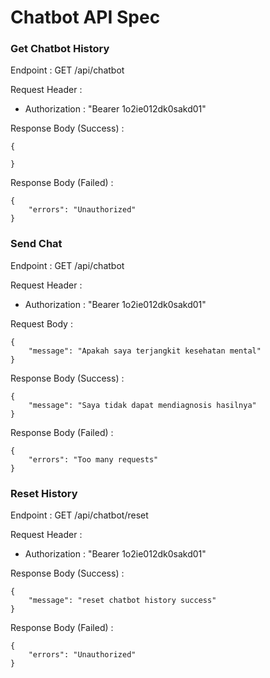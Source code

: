 # Chatbot API Spec

### Get Chatbot History

Endpoint : GET /api/chatbot

Request Header :

- Authorization : "Bearer 1o2ie012dk0sakd01"

Response Body (Success) :

```
{

}
```

Response Body (Failed) :

```
{
	"errors": "Unauthorized"
}
```


### Send Chat

Endpoint : GET /api/chatbot

Request Header :

- Authorization : "Bearer 1o2ie012dk0sakd01"

Request Body : 

```
{
	"message": "Apakah saya terjangkit kesehatan mental"
}
```

Response Body (Success) :

```
{
	"message": "Saya tidak dapat mendiagnosis hasilnya"
}
```

Response Body (Failed) :

```
{
	"errors": "Too many requests"
}
```


### Reset History

Endpoint : GET /api/chatbot/reset

Request Header :

- Authorization : "Bearer 1o2ie012dk0sakd01"

Response Body (Success) :

```
{
	"message": "reset chatbot history success"
}
```

Response Body (Failed) :

```
{
	"errors": "Unauthorized"
}
```
